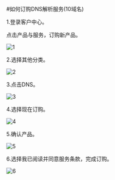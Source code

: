 <!-- --- tag: faq domain -->
<!-- --- title: 如何订购DNS解析服务(10域名) -->
#如何订购DNS解析服务(10域名)

1.登录客户中心。

点击产品与服务，订购新产品。

![1](http://i6.minus.com/iRrnxBc7HMDd3.png)

2.选择其他分类。

![2](http://i6.minus.com/ithPHUrhBHZC0.png)

3.点击DNS。

![3](http://i2.minus.com/iZYaNV2zn80zq.png)

4.选择现在订购。

![4](http://i4.minus.com/ibpAUhQ6ZgHhi2.png)

5.确认产品。

![5](http://i1.minus.com/ilgtt5iya2eIN.png)

6.选择我已阅读并同意服务条款，完成订购。

![6](http://i5.minus.com/ib1C8RMNRvcko7.png)


  
  